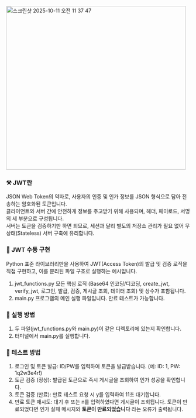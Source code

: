 <img width="491" height="447" alt="스크린샷 2025-10-11 오전 11 37 47" src="https://github.com/user-attachments/assets/a4bd5c4f-2b80-4ccb-9aa9-e5de5a940e11" />

### ⚒️ JWT란
 JSON Web Token의 약자로, 사용자의 인증 및 인가 정보를 JSON 형식으로 담아 전송하는 암호화된 토큰입니다.<br/>
 클라이언트와 서버 간에 안전하게 정보를 주고받기 위해 사용되며, 헤더, 페이로드, 서명의 세 부분으로 구성됩니다. <br/>
 서버는 토큰을 검증하기만 하면 되므로, 세션과 달리 별도의 저장소 관리가 필요 없어 무상태(Stateless) 서버 구축에 유리합니다.<br/>

### 📄 JWT 수동 구현
Python 표준 라이브러리만을 사용하여 JWT(Access Token)의 발급 및 검증 로직을 직접 구현하고, 이를 분리된 파일 구조로 실행하는 예시입니다.
1. jwt_functions.py
    모든 핵심 로직 (Base64 인코딩/디코딩, create_jwt, verify_jwt, 로그인, 발급, 검증, 게시글 조회, 데이터 조회) 및 상수가 포함됩니다.
2. main.py
    프로그램의 메인 실행 파일입니다. 만료 테스트가 가능합니다.

### 🚀 실행 방법
1. 두 파일(jwt_functions.py와 main.py)이 같은 디렉토리에 있는지 확인합니다.
2. 터미널에서 main.py를 실행합니다.

### 🧪 테스트 방법
1. 로그인 및 토큰 발급: ID/PW를 입력하여 토큰을 발급받습니다. (예: ID: 1, PW: 1q2w3e4r!)
2. 토큰 검증 (정상): 발급된 토큰으로 즉시 게시글을 조회하여 인가 성공을 확인합니다.
3. 토큰 검증 (만료): 만료 테스트 요청 시 y를 입력하여 11초 대기합니다.
4. 만료 토큰 재시도: 대기 후 또는 n를 입력하였다면 게시글이 조회됩니다. 토큰이 만료되었다면 인가 실패 메시지와 **토큰이 만료되었습니다** 라는 오류가 출력됩니다.
